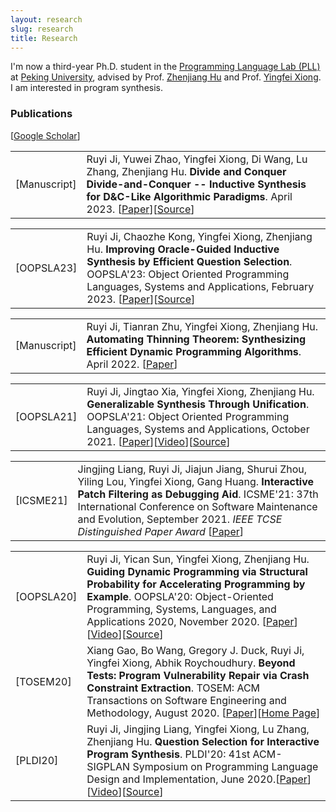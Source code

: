 ```yaml
---
layout: research
slug: research
title: Research
---
```


I'm now a third-year Ph.D. student in the <a href="http://115.27.245.253/cxyysys/index.htm">Programming Language Lab (PLL)</a> at <a href="http://english.pku.edu.cn/">Peking University</a>, advised by Prof. <a href="http://sei.pku.edu.cn/~hu/">Zhenjiang Hu</a> and Prof. <a href="https://xiongyingfei.github.io/">Yingfei Xiong</a>. I am interested in program synthesis. 

### Publications

<p>[<a href="https://scholar.google.com/citations?hl=en&user=RXx21P4AAAAJ">Google Scholar</a>]</p>

<table><tr> <td align="left" class="td" id="AutoLifter">[Manuscript]</td> <td align="left">Ruyi Ji, Yuwei Zhao, Yingfei Xiong, Di Wang, Lu Zhang, Zhenjiang Hu. <strong>Divide and Conquer Divide-and-Conquer -- Inductive Synthesis for D&C-Like Algorithmic Paradigms</strong>. April 2023. [<a href="/paper/AutoLifter.pdf">Paper</a>][<a href="https://github.com/jiry17/AutoLifter">Source</a>]</td></tr>

<table><tr> <td align="left" class="td" id="OOPSLA23">[OOPSLA23]</td> <td align="left">Ruyi Ji, Chaozhe Kong, Yingfei Xiong, Zhenjiang Hu. <strong>Improving Oracle-Guided Inductive Synthesis by Efficient
Question Selection</strong>. OOPSLA'23: Object Oriented Programming Languages, Systems and Applications, February 2023. [<a href="/paper/OOPSLA23.pdf">Paper</a>][<a href="https://github.com/jiry17/LearnSy">Source</a>]</td></tr>

<table><tr> <td align="left" class="td" id="MetHyl">[Manuscript]</td> <td align="left">Ruyi Ji, Tianran Zhu, Yingfei Xiong, Zhenjiang Hu. <strong>Automating Thinning Theorem: Synthesizing Efficient
Dynamic Programming Algorithms</strong>. April 2022. [<a href="/paper/MetHyl.pdf">Paper</a>]</td></tr>

<table><tr> <td align="left" class="td" id="OOPSLA21">[OOPSLA21]</td> <td align="left">Ruyi Ji, Jingtao Xia, Yingfei Xiong, Zhenjiang Hu. <strong>Generalizable Synthesis Through Unification</strong>. OOPSLA'21: Object Oriented Programming Languages, Systems and Applications, October 2021. [<a href="/paper/OOPSLA21.pdf">Paper</a>][<a href="https://www.youtube.com/watch?v=QSKaonLm5X0">Video</a>][<a href="https://github.com/jiry17/PolyGen">Source</a>]</td></tr>

<table><tr> <td align="left" class="td" id="ICSME21">[ICSME21]</td> <td align="left">Jingjing Liang, Ruyi Ji, Jiajun Jiang, Shurui Zhou, Yiling Lou, Yingfei Xiong, Gang Huang. <strong>Interactive Patch Filtering as Debugging Aid</strong>. ICSME'21: 37th International Conference on Software Maintenance and Evolution, September 2021. <i>IEEE TCSE Distinguished Paper Award</i> [<a href="/paper/ICSME21.pdf">Paper</a>]</td></tr>

<table><tr> <td align="left" class="td" id="OOPSLA20">[OOPSLA20]</td> <td align="left">Ruyi Ji, Yican Sun, Yingfei Xiong, Zhenjiang Hu. <strong>Guiding Dynamic Programming via Structural Probability for Accelerating Programming by Example</strong>. OOPSLA'20: Object-Oriented Programming, Systems, Languages, and Applications 2020, November 2020. [<a href="/paper/OOPSLA20.pdf">Paper</a>][<a href="https://www.youtube.com/watch?v=wJy-gEXVxO0">Video</a>][<a href="https://github.com/jiry17/MaxFlash">Source</a>]</td></tr>

<tr> <td align="left" class="td">[TOSEM20]</td> <td align="left">Xiang Gao, Bo Wang, Gregory J. Duck, Ruyi Ji, Yingfei Xiong, Abhik Roychoudhury. <strong>Beyond Tests: Program Vulnerability Repair via Crash Constraint Extraction</strong>. TOSEM: ACM Transactions on Software Engineering and Methodology, August 2020. [<a href="/paper/TOSEM20.pdf">Paper</a>][<a href="https://extractfix.github.io/">Home Page</a>]</td></tr>

<tr> <td align="left" class="td">[PLDI20]</td> <td align="left">Ruyi Ji, Jingjing Liang, Yingfei Xiong, Lu Zhang, Zhenjiang Hu. <strong>Question Selection for Interactive Program Synthesis</strong>. PLDI'20: 41st ACM-SIGPLAN Symposium on Programming Language Design and Implementation, June 2020.[<a href="/paper/PLDI20.pdf">Paper</a>][<a href="https://www.youtube.com/watch?v=kiMqddaV0io">Video</a>][<a href="https://github.com/jiry17/IntSy">Source</a>]</td></tr>

</table>